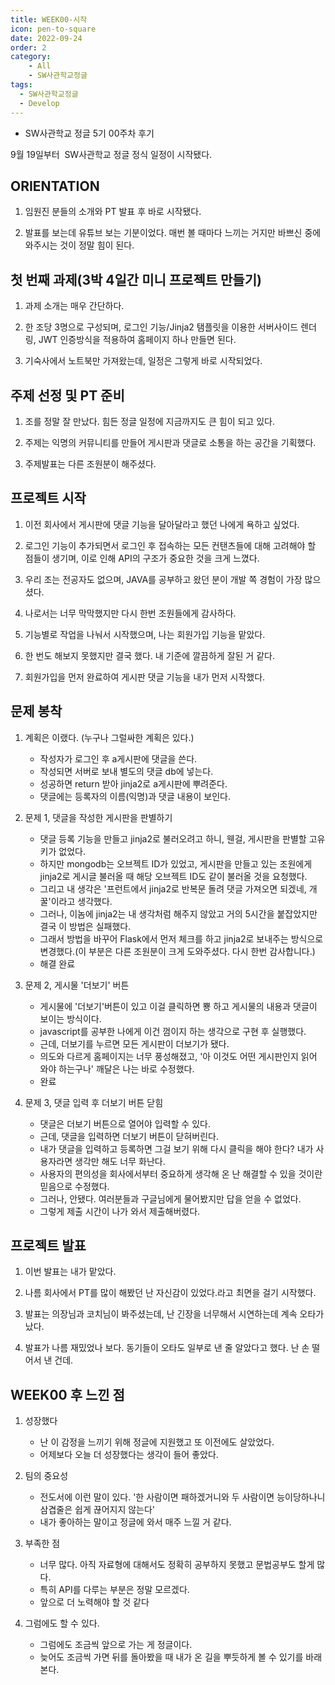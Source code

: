 ```yaml
---
title: WEEK00-시작
icon: pen-to-square
date: 2022-09-24
order: 2
category:
    - All
    - SW사관학교정글
tags:
  - SW사관학교정글
  - Develop
---
```


- SW사관학교 정글 5기 00주차 후기
<!-- more -->

9월 19일부터  SW사관학교 정글 정식 일정이 시작됐다.

## ORIENTATION

1) 임원진 분들의 소개와 PT 발표 후 바로 시작됐다.

2) 발표를 보는데 유튜브 보는 기분이었다. 매번 볼 때마다 느끼는 거지만 바쁘신 중에 와주시는 것이 정말 힘이 된다.

## 첫 번째 과제(3박 4일간 미니 프로젝트 만들기)

1) 과제 소개는 매우 간단하다.

2) 한 조당 3명으로 구성되며, 로그인 기능/Jinja2 탬플릿을 이용한 서버사이드 렌더링, JWT 인증방식을 적용하여 홈페이지 하나 만들면 된다.

3) 기숙사에서 노트북만 가져왔는데, 일정은 그렇게 바로 시작되었다.

## 주제 선정 및 PT 준비

1) 조를 정말 잘 만났다. 힘든 정글 일정에 지금까지도 큰 힘이 되고 있다.

2) 주제는 익명의 커뮤니티를 만들어 게시판과 댓글로 소통을 하는 공간을 기획했다.

3) 주제발표는 다른 조원분이 해주셨다.

## 프로젝트 시작

1) 이전 회사에서 게시판에 댓글 기능을 달아달라고 했던 나에게 욕하고 싶었다.

2) 로그인 기능이 추가되면서 로그인 후 접속하는 모든 컨탠츠들에 대해 고려해야 할 점들이 생기며, 이로 인해 API의 구조가 중요한 것을 크게 느꼈다.

3) 우리 조는 전공자도 없으며, JAVA를 공부하고 왔던 분이 개발 쪽 경험이 가장 많으셨다.

4) 나로서는 너무 막막했지만 다시 한번 조원들에게 감사하다.

5) 기능별로 작업을 나눠서 시작했으며, 나는 회원가입 기능을 맡았다.

6) 한 번도 해보지 못했지만 결국 했다. 내 기준에 깔끔하게 잘된 거 같다.

7) 회원가입을 먼저 완료하여 게시판 댓글 기능을 내가 먼저 시작했다.

## 문제 봉착

1) 계획은 이랬다. (누구나 그럴싸한 계획은 있다.)

    - 작성자가 로그인 후 a게시판에 댓글을 쓴다.
    - 작성되면 서버로 보내 별도의 댓글 db에 넣는다.
    - 성공하면 return 받아 jinja2로 a게시판에 뿌려준다.
    - 댓글에는 등록자의 이름(익명)과 댓글 내용이 보인다.

2) 문제 1, 댓글을 작성한 게시판을 판별하기

    - 댓글 등록 기능을 만들고 jinja2로 불러오려고 하니, 웬걸, 게시판을 판별할 고유 키가 없었다.
    - 하지만 mongodb는 오브젝트 ID가 있었고, 게시판을 만들고 있는 조원에게 jinja2로 게시글 불러올 때 해당 오브젝트 ID도 같이 불러올 것을 요청했다.
    - 그리고 내 생각은 '프런트에서 jinja2로 반복문 돌려 댓글 가져오면 되겠네, 개꿀'이라고 생각했다.
    - 그러나, 이놈에 jinja2는 내 생각처럼 해주지 않았고 거의 5시간을 붙잡았지만 결국 이 방법은 실패했다.
    - 그래서 방법을 바꾸어 Flask에서 먼저 체크를 하고 jinja2로 보내주는 방식으로 변경했다.(이 부분은 다른 조원분이 크게 도와주셨다. 다시 한번 감사합니다.)
    - 해결 완료

3) 문제 2, 게시물 '더보기' 버튼

    - 게시물에 '더보기'버튼이 있고 이걸 클릭하면 뿅 하고 게시물의 내용과 댓글이 보이는 방식이다.
    - javascript를 공부한 나에게 이건 껌이지 하는 생각으로 구현 후 실행했다.
    - 근데, 더보기를 누르면 모든 게시판이 더보기가 됐다.
    - 의도와 다르게 홈페이지는 너무 풍성해졌고, '아 이것도 어떤 게시판인지 읽어 와야 하는구나' 깨달은 나는 바로 수정했다.
    - 완료

4) 문제 3, 댓글 입력 후 더보기 버튼 닫힘

    - 댓글은 더보기 버튼으로 열어야 입력할 수 있다.
    - 근데, 댓글을 입력하면 더보기 버튼이 닫혀버린다.
    - 내가 댓글을 입력하고 등록하면 그걸 보기 위해 다시 클릭을 해야 한다? 내가 사용자라면 생각만 해도 너무 화난다.
    - 사용자의 편의성을 회사에서부터 중요하게 생각해 온 난 해결할 수 있을 것이란 믿음으로 수정했다.
    - 그러나, 안됐다. 여러분들과 구글님에게 물어봤지만 답을 얻을 수 없었다.
    - 그렇게 제출 시간이 나가 와서 제출해버렸다.

## 프로젝트 발표

1) 이번 발표는 내가 맡았다.

2) 나름 회사에서 PT를 많이 해봤던 난 자신감이 있었다.라고 최면을 걸기 시작했다.

3) 발표는 의장님과 코치님이 봐주셨는데, 난 긴장을 너무해서 시연하는데 계속 오타가 났다.

4) 발표가 나름 재밌었나 보다. 동기들이 오타도 일부로 낸 줄 알았다고 했다. 난 손 떨어서 낸 건데.

## WEEK00 후 느낀 점

1) 성장했다

    - 난 이 감정을 느끼기 위해 정글에 지원했고 또 이전에도 살았었다.
    - 어제보다 오늘 더 성장했다는 생각이 들어 좋았다.

2) 팀의 중요성

    - 전도서에 이런 말이 있다. '한 사람이면 패하겠거니와 두 사람이면 능이당하나니 삼겹줄은 쉽게 끊어지지 않는다'
    - 내가 좋아하는 말이고 정글에 와서 매주 느낄 거 같다.

3) 부족한 점

    - 너무 많다. 아직 자료형에 대해서도 정확히 공부하지 못했고 문법공부도 할게 많다.
    - 특히 API를 다루는 부분은 정말 모르겠다.
    - 앞으로 더 노력해야 할 것 같다

4) 그럼에도 할 수 있다.

    - 그럼에도 조금씩 앞으로 가는 게 정글이다.
    - 늦어도 조금씩 가면 뒤를 돌아봤을 때 내가 온 길을 뿌듯하게 볼 수 있기를 바래본다.